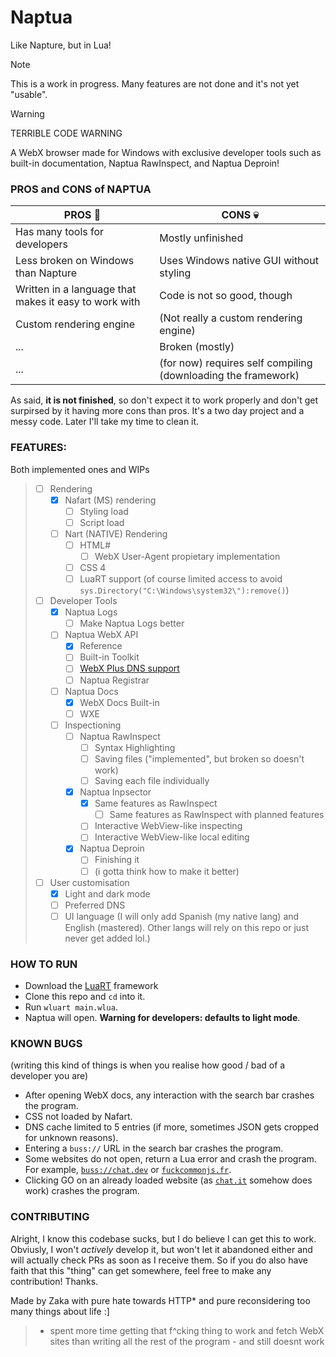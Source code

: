 # Naptua
Like Napture, but in Lua!

> [!NOTE]
> This is a work in progress. Many features are not done and it's not yet "usable".

> [!WARNING]
> TERRIBLE CODE WARNING

A WebX browser made for Windows with exclusive developer tools such as built-in documentation, Naptua RawInspect, and Naptua Deproin!

### PROS and CONS of NAPTUA

| PROS 🙂 | CONS 💀 |
| ---- | ---- |
| Has many tools for developers | Mostly unfinished |
| Less broken on Windows than Napture | Uses Windows native GUI without styling |
| Written in a language that makes it easy to work with | Code is not so good, though |
| Custom rendering engine | (Not really a custom rendering engine) |
| ... | Broken (mostly) |
| ... | (for now) requires self compiling (downloading the framework) |

As said, **it is not finished**, so don't expect it to work properly and don't get surpirsed by it having more cons than pros. It's a two day project and a messy code. Later I'll take my time to clean it.

### FEATURES:

Both implemented ones and WIPs

> - [ ] Rendering
>     - [X] Nafart (MS) rendering
>         - [ ] Styling load
>         - [ ] Script load
>     - [ ] Nart (NATIVE) Rendering
>         - [ ] HTML#
>             - [ ] WebX User-Agent propietary implementation
>         - [ ] CSS 4
>         - [ ] LuaRT support (of course limited access to avoid `sys.Directory("C:\Windows\system32\"):remove()`)
> - [ ] Developer Tools
>     - [X] Naptua Logs
>         - [ ] Make Naptua Logs better
>     - [ ] Naptua WebX API
>         - [X] Reference
>         - [ ] Built-in Toolkit
>         - [ ] [WebX Plus DNS support](https://github.com/webx-plus)
>         - [ ] Naptua Registrar
>     - [ ] Naptua Docs
>         - [X] WebX Docs Built-in
>         - [ ] WXE
>     - [ ] Inspectioning
>         - [ ] Naptua RawInspect
>             - [ ] Syntax Highlighting
>             - [ ] Saving files ("implemented", but broken so doesn't work)
>             - [ ] Saving each file individually
>         - [X] Naptua Inpsector
>             - [X] Same features as RawInspect
>               - [ ] Same features as RawInspect with planned features
>             - [ ] Interactive WebView-like inspecting
>             - [ ] Interactive WebView-like local editing
>         - [X] Naptua Deproin
>             - [ ] Finishing it
>             - [ ] (i gotta think how to make it better)
> - [ ] User customisation
>     - [X] Light and dark mode
>     - [ ] Preferred DNS
>     - [ ] UI language (I will only add Spanish (my native lang) and English (mastered). Other langs will rely on this repo or just never get added lol.)

### HOW TO RUN

- Download the [LuaRT](https://luart.org/doc/install.html) framework
- Clone this repo and `cd` into it.
- Run `wluart main.wlua`.
- Naptua will open. **Warning for developers: defaults to light mode**.

### KNOWN BUGS

(writing this kind of things is when you realise how good / bad of a developer you are)

- After opening WebX docs, any interaction with the search bar crashes the program.
- CSS not loaded by Nafart.
- DNS cache limited to 5 entries (if more, sometimes JSON gets cropped for unknown reasons).
- Entering a `buss://` URL in the search bar crashes the program.
- Some websites do not open, return a Lua error and crash the program. For example, [`buss://chat.dev`](https://github.com/TheAspectDev/webx-chat.lol) or [`fuckcommonjs.fr`](https://github.com/efekos/webx-fuckcommonjs).
- Clicking GO on an already loaded website (as [`chat.it`](https://github.com/PixelFacts/chatroom) somehow does work) crashes the program.

### CONTRIBUTING

Alright, I know this codebase sucks, but I do believe I can get this to work. Obviusly, I won't _actively_ develop it, but won't let it abandoned either and will actually check PRs as soon as I receive them. So if you do also have faith that this "thing" can get somewhere, feel free to make any contribution! Thanks.

Made by Zaka with pure hate towards HTTP* and pure reconsidering too many things about life :]

> * spent more time getting that f^cking thing to work and fetch WebX sites than writing all the rest of the program - and still doesnt work
